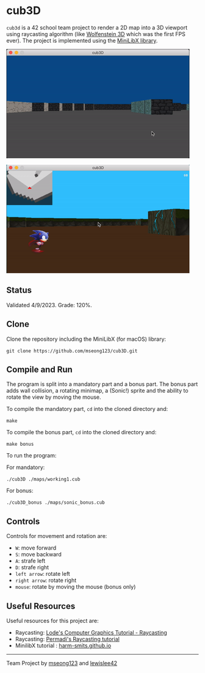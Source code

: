 # cub3D

`cub3d` is a 42 school team project to render a 2D map into a 3D viewport using raycasting algorithm (like [Wolfenstein 3D](https://fr.wikipedia.org/wiki/Wolfenstein_3D) which was the first FPS ever). The project is implemented using the [MiniLibX library](https://github.com/42Paris/minilibx-linux).

![mandatory gif](https://github.com/mseong123/cub3D/blob/main/assets/mandatory.gif)

![bonus gif](https://github.com/mseong123/cub3D/blob/main/assets/bonus.gif)

## Status

Validated 4/9/2023. Grade: 120%.

## Clone

Clone the repository including the MiniLibX (for macOS) library:

```
git clone https://github.com/mseong123/cub3D.git
```

## Compile and Run

The program is split into a mandatory part and a bonus part. The bonus part adds wall collision, a rotating minimap, a (Sonic!) sprite and the ability to rotate the view by moving the mouse.

To compile the mandatory part, `cd` into the cloned directory and:

```shell
make
```

To compile the bonus part, `cd` into the cloned directory and:

```shell
make bonus
```

To run the program:

For mandatory:
```
./cub3D ./maps/working1.cub
```
For bonus:
```
./cub3D_bonus ./maps/sonic_bonus.cub
```
## Controls

Controls for movement and rotation are:

- `W`: move forward
- `S`: move backward
- `A`: strafe left
- `D`: strafe right
- `left arrow`: rotate left
- `right arrow`: rotate right
- `mouse`: rotate by moving the mouse (bonus only)

## Useful Resources

Useful resources for this project are:

- Raycasting: [Lode's Computer Graphics Tutorial - Raycasting](https://lodev.org/cgtutor/raycasting.html)
- Raycasting: [Permadi's Raycasting tutorial](https://permadi.com/1996/05/ray-casting-tutorial-table-of-contents/)
- MinilibX tutorial : [harm-smits.github.io](https://harm-smits.github.io/42docs/libs/minilibx.html)


---
Team Project by [mseong123](https://github.com/mseong123) and [lewislee42](https://github.com/lewislee42)
